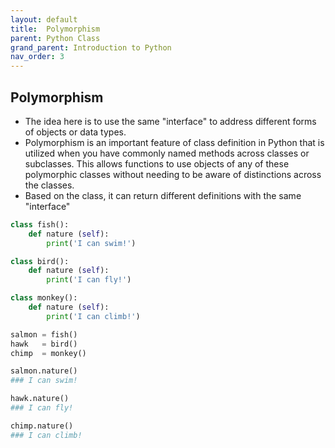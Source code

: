 ```yaml
---
layout: default
title:  Polymorphism
parent: Python Class
grand_parent: Introduction to Python
nav_order: 3
---
```


## Polymorphism

+ The idea here is to use the same "interface" to address different forms of objects or data types.
+ Polymorphism is an important feature of class definition in Python that is utilized when you have commonly named methods across classes or subclasses. This allows functions to use objects of any of these polymorphic classes without needing to be aware of distinctions across the classes.
+ Based on the class, it can return different definitions with the same "interface"



```python
class fish():
    def nature (self):
        print('I can swim!')

class bird():
    def nature (self):
        print('I can fly!')

class monkey():
    def nature (self):
        print('I can climb!')

```


```python
salmon = fish()
hawk   = bird()
chimp  = monkey()

salmon.nature()
### I can swim!

hawk.nature()
### I can fly!

chimp.nature()
### I can climb!
```


